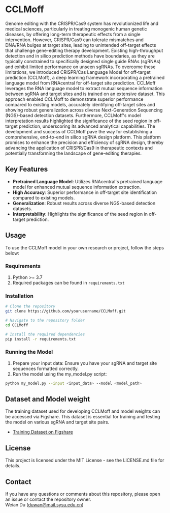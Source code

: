 # CCLMoff
Genome editing with the CRISPR/Cas9 system has revolutionized life and medical sciences, particularly in treating monogenic human genetic diseases, by offering long-term therapeutic effects from a single intervention. 
However, CRISPR/Cas9 can tolerate mismatches and DNA/RNA bulges at target sites, leading to unintended off-target effects that challenge gene-editing therapy development. 
Existing high-throughput detection and in silico prediction methods have boundaries, as they are typically constrained to specifically designed single guide RNAs (sgRNAs) and exhibit limited performance on unseen sgRNAs.
To overcome these limitations, we introduced CRISPR/Cas Language Model for off-target prediction (CCLMoff), a deep learning framework incorporating a pretrained language model from RNAcentral for off-target site prediction. CCLMoff leverages the RNA language model to extract mutual sequence information between sgRNA and target sites and is trained on an extensive dataset. This approach enabled CCLMoff to demonstrate superior performance compared to existing models, accurately identifying off-target sites and showing robust generalization across diverse Next-Generation Sequencing (NGS)-based detection datasets. Furthermore, CCLMoff's model interpretation results highlighted the significance of the seed region in off-target prediction, underscoring its advanced analytical capabilities. The development and success of CCLMoff pave the way for establishing a comprehensive, end-to-end in silico sgRNA design platform. This platform promises to enhance the precision and efficiency of sgRNA design, thereby advancing the application of CRISPR/Cas9 in therapeutic contexts and potentially transforming the landscape of gene-editing therapies. 

## Key Features
- **Pretrained Language Model**: Utilizes RNAcentral's pretrained language model for enhanced mutual sequence information extraction.
- **High Accuracy**: Superior performance in off-target site identification compared to existing models.
- **Generalization**: Robust results across diverse NGS-based detection datasets.
- **Interpretability**: Highlights the significance of the seed region in off-target prediction.

## Usage

To use the CCLMoff model in your own research or project, follow the steps below:

### Requirements
1. Python >= 3.7
2. Required packages can be found in `requirements.txt`

### Installation

```bash
# Clone the repository
git clone https://github.com/yourusername/CCLMoff.git

# Navigate to the repository folder
cd CCLMoff

# Install the required dependencies
pip install -r requirements.txt
```

### Running the Model

1.	Prepare your input data: Ensure you have your sgRNA and target site sequences formatted correctly.
2.	Run the model using the my_model.py script:
```bash
python my_model.py --input <input_data> --model <model_path>
```
## Dataset and Model weight

The training dataset used for developing CCLMoff and model weights can be accessed via Figshare. This dataset is essential for training and testing the model on various sgRNA and target site pairs.

- [Training Dataset on Figshare](https://doi.org/10.6084/m9.figshare.27080566.v1)


## License
This project is licensed under the MIT License - see the LICENSE.md file for details.

## Contact
If you have any questions or comments about this repository, please open an issue or contact the repository owner.  
Weian Du (duwan@mail.sysu.edu.cn)
